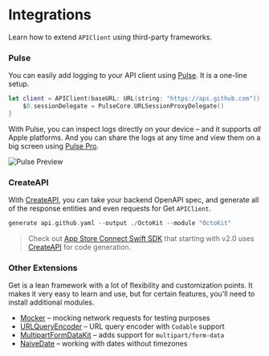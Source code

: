 # Integrations

Learn how to extend ``APIClient`` using third-party frameworks.

### Pulse

You can easily add logging to your API client using [Pulse](https://github.com/kean/Pulse). It is a one-line setup.

```swift
let client = APIClient(baseURL: URL(string: "https://api.github.com")) {
    $0.sessionDelegate = PulseCore.URLSessionProxyDelegate()
}
```

With Pulse, you can inspect logs directly on your device – and it supports _all_ Apple platforms. And you can share the logs at any time and view them on a big screen using [Pulse Pro](https://kean.blog/pulse/guides/pulse-pro).

![Pulse Preview](pulse-preview.png)

### CreateAPI

With [CreateAPI](https://github.com/kean/CreateAPI), you can take your backend OpenAPI spec, and generate all of the response entities and even requests for Get ``APIClient``.

```swift
generate api.github.yaml --output ./OctoKit --module "OctoKit"
```

> Check out [App Store Connect Swift SDK](https://github.com/AvdLee/appstoreconnect-swift-sdk) that starting with v2.0 uses [CreateAPI](https://github.com/kean/CreateAPI) for code generation.

### Other Extensions

Get is a lean framework with a lot of flexibility and customization points. It makes it very easy to learn and use, but for certain features, you'll need to install additional modules.

- [Mocker](https://github.com/WeTransfer/Mocker) – mocking network requests for testing purposes
- [URLQueryEncoder](https://github.com/CreateAPI/URLQueryEncoder) – URL query encoder with `Codable` support
- [MultipartFormDataKit](https://github.com/Kuniwak/MultipartFormDataKit) – adds support for `multipart/form-data`
- [NaiveDate](https://github.com/CreateAPI/NaiveDate) – working with dates without timezones
